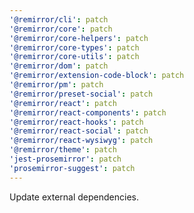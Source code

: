 ```yaml
---
'@remirror/cli': patch
'@remirror/core': patch
'@remirror/core-helpers': patch
'@remirror/core-types': patch
'@remirror/core-utils': patch
'@remirror/dom': patch
'@remirror/extension-code-block': patch
'@remirror/pm': patch
'@remirror/preset-social': patch
'@remirror/react': patch
'@remirror/react-components': patch
'@remirror/react-hooks': patch
'@remirror/react-social': patch
'@remirror/react-wysiwyg': patch
'@remirror/theme': patch
'jest-prosemirror': patch
'prosemirror-suggest': patch
---
```


Update external dependencies.
